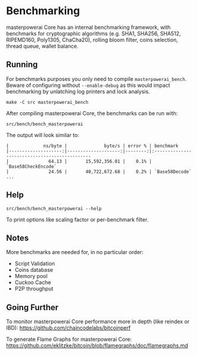 Benchmarking
============

masterpowerai Core has an internal benchmarking framework, with benchmarks
for cryptographic algorithms (e.g. SHA1, SHA256, SHA512, RIPEMD160, Poly1305, ChaCha20), rolling bloom filter, coins selection,
thread queue, wallet balance.

Running
---------------------

For benchmarks purposes you only need to compile `masterpowerai_bench`. Beware of configuring without `--enable-debug` as this would impact
benchmarking by unlatching log printers and lock analysis.

    make -C src masterpowerai_bench

After compiling masterpowerai Core, the benchmarks can be run with:

    src/bench/bench_masterpowerai

The output will look similar to:
```
|             ns/byte |              byte/s | error % | benchmark
|--------------------:|--------------------:|--------:|:----------------------------------------------
|               64.13 |       15,592,356.01 |    0.1% | `Base58CheckEncode`
|               24.56 |       40,722,672.68 |    0.2% | `Base58Decode`
...
```

Help
---------------------

    src/bench/bench_masterpowerai --help

To print options like scaling factor or per-benchmark filter.

Notes
---------------------
More benchmarks are needed for, in no particular order:
- Script Validation
- Coins database
- Memory pool
- Cuckoo Cache
- P2P throughput

Going Further
--------------------

To monitor masterpowerai Core performance more in depth (like reindex or IBD): https://github.com/chaincodelabs/bitcoinperf

To generate Flame Graphs for masterpowerai Core: https://github.com/eklitzke/bitcoin/blob/flamegraphs/doc/flamegraphs.md
